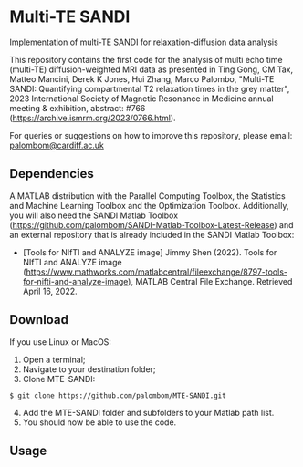 # Multi-TE SANDI
Implementation of multi-TE SANDI for relaxation-diffusion data analysis 

This repository contains the first code for the analysis of multi echo time (multi-TE) diffusion-weighted MRI data as presented in Ting Gong, CM Tax, Matteo Mancini, Derek K Jones, Hui Zhang, Marco Palombo, "Multi-TE SANDI: Quantifying compartmental T2 relaxation times in the grey matter", 2023 International Society of Magnetic Resonance in Medicine annual meeting & exhibition, abstract: #766 (https://archive.ismrm.org/2023/0766.html).

For queries or suggestions on how to improve this repository, please email: palombom@cardiff.ac.uk 

## Dependencies
A MATLAB distribution with the Parallel Computing Toolbox, the Statistics and Machine Learning Toolbox and the Optimization Toolbox. Additionally, you will also need the SANDI Matlab Toolbox (https://github.com/palombom/SANDI-Matlab-Toolbox-Latest-Release) and an external repository that is already included in the SANDI Matlab Toolbox:
* [Tools for NIfTI and ANALYZE image] Jimmy Shen (2022). Tools for NIfTI and ANALYZE image (https://www.mathworks.com/matlabcentral/fileexchange/8797-tools-for-nifti-and-analyze-image), MATLAB Central File Exchange. Retrieved April 16, 2022.

## Download 
If you use Linux or MacOS:

1. Open a terminal;
2. Navigate to your destination folder;
3. Clone MTE-SANDI:
```
$ git clone https://github.com/palombom/MTE-SANDI.git
```
4. Add the MTE-SANDI folder and subfolders to your Matlab path list. 
5. You should now be able to use the code. 

## Usage



